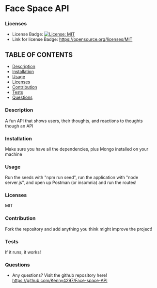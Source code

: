   # Face Space API

  ### Licenses
  * License Badge: [![License: MIT](https://img.shields.io/badge/License-MIT-yellow.svg)](https://opensource.org/licenses/MIT)
  * Link for license Badge: https://opensource.org/licenses/MIT

  ## TABLE OF CONTENTS
  * [Description](#description)
  * [Installation](#installation)
  * [Usage](#usage)
  * [Licenses](#licenses)
  * [Contribution](#contribution)
  * [Tests](#tests)
  * [Questions](#questions)

  ### Description
  A fun API that shows users, their thoughts, and reactions to thoughts though an API

  ### Installation
  Make sure you have all the dependencies, plus Mongo installed on your machine

  ### Usage
  Run the seeds with "npm run seed", run the application with "node server.js", and open up Postman (or insomnia) and run the routes!

  ### Licenses
  MIT

  ### Contribution
  Fork the repository and add anything you think might improve the project!

  ### Tests
  If it runs, it works!

  ### Questions
  * Any questions? Visit the github repository here! https://github.com/Kenny4297/Face-space-API
